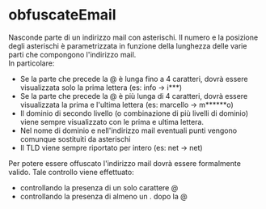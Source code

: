 # obfuscateEmail
Nasconde parte di un indirizzo mail con asterischi. Il numero e la posizione degli asterischi è parametrizzata in funzione della lunghezza delle varie parti che compongono l'indirizzo mail.  
In particolare:
+ Se la parte che precede la @ è lunga fino a 4 caratteri, dovrà essere visualizzata solo la prima lettera (es: info -> i***)
+ Se la parte che precede la @ è più lunga di 4 caratteri, dovrà essere visualizzata la prima e l'ultima lettera (es: marcello -> m******o)
+ Il dominio di secondo livello (o combinazione di più livelli di dominio) viene sempre visualizzato con le prima e ultima lettera.
+ Nel nome di dominio e nell'indirizzo mail eventuali punti vengono comunque sostituiti da asterischi
+ Il TLD viene sempre riportato per intero (es: net -> net)

Per potere essere offuscato l'indirizzo mail dovrà essere formalmente valido. 
Tale controllo viene effettuato:
+ controllando la presenza di un solo carattere @ 
+ controllando la presenza di almeno un . dopo la @
